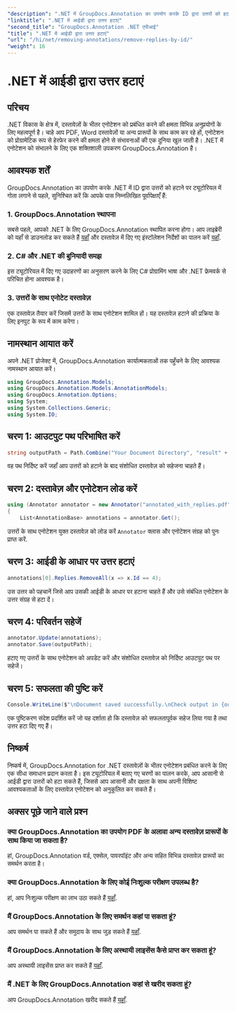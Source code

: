 ```yaml
---
"description": ".NET में GroupDocs.Annotation का उपयोग करके ID द्वारा उत्तरों को हटाने का तरीका जानें। कुशल दस्तावेज़ एनोटेशन प्रबंधन के लिए हमारे चरण-दर-चरण ट्यूटोरियल का पालन करें।"
"linktitle": ".NET में आईडी द्वारा उत्तर हटाएं"
"second_title": "GroupDocs.Annotation .NET एपीआई"
"title": ".NET में आईडी द्वारा उत्तर हटाएं"
"url": "/hi/net/removing-annotations/remove-replies-by-id/"
"weight": 16
---
```


# .NET में आईडी द्वारा उत्तर हटाएं

## परिचय
.NET विकास के क्षेत्र में, दस्तावेज़ों के भीतर एनोटेशन को प्रबंधित करने की क्षमता विभिन्न अनुप्रयोगों के लिए महत्वपूर्ण है। चाहे आप PDF, Word दस्तावेज़ों या अन्य प्रारूपों के साथ काम कर रहे हों, एनोटेशन को प्रोग्रामेटिक रूप से हेरफेर करने की क्षमता होने से संभावनाओं की एक दुनिया खुल जाती है। .NET में एनोटेशन को संभालने के लिए एक शक्तिशाली उपकरण GroupDocs.Annotation है।
## आवश्यक शर्तें
GroupDocs.Annotation का उपयोग करके .NET में ID द्वारा उत्तरों को हटाने पर ट्यूटोरियल में गोता लगाने से पहले, सुनिश्चित करें कि आपके पास निम्नलिखित पूर्वापेक्षाएँ हैं:
### 1. GroupDocs.Annotation स्थापना
सबसे पहले, आपको .NET के लिए GroupDocs.Annotation स्थापित करना होगा। आप लाइब्रेरी को यहाँ से डाउनलोड कर सकते हैं [यहाँ](https://releases.groupdocs.com/annotation/net/) और दस्तावेज़ में दिए गए इंस्टॉलेशन निर्देशों का पालन करें [यहाँ](https://tutorials.groupdocs.com/annotation/net/).
### 2. C# और .NET की बुनियादी समझ
इस ट्यूटोरियल में दिए गए उदाहरणों का अनुसरण करने के लिए C# प्रोग्रामिंग भाषा और .NET फ्रेमवर्क से परिचित होना आवश्यक है।
### 3. उत्तरों के साथ एनोटेट दस्तावेज़
एक दस्तावेज़ तैयार करें जिसमें उत्तरों के साथ एनोटेशन शामिल हों। यह दस्तावेज़ हटाने की प्रक्रिया के लिए इनपुट के रूप में काम करेगा।

## नामस्थान आयात करें
अपने .NET प्रोजेक्ट में, GroupDocs.Annotation कार्यात्मकताओं तक पहुँचने के लिए आवश्यक नामस्थान आयात करें।
```csharp
using GroupDocs.Annotation.Models;
using GroupDocs.Annotation.Models.AnnotationModels;
using GroupDocs.Annotation.Options;
using System;
using System.Collections.Generic;
using System.IO;
```
## चरण 1: आउटपुट पथ परिभाषित करें
```csharp
string outputPath = Path.Combine("Your Document Directory", "result" + Path.GetExtension("input.pdf"));
```
वह पथ निर्दिष्ट करें जहाँ आप उत्तरों को हटाने के बाद संशोधित दस्तावेज़ को सहेजना चाहते हैं।
## चरण 2: दस्तावेज़ और एनोटेशन लोड करें
```csharp
using (Annotator annotator = new Annotator("annotated_with_replies.pdf"))
{
    List<AnnotationBase> annotations = annotator.Get();
```
उत्तरों के साथ एनोटेशन युक्त दस्तावेज़ को लोड करें `Annotator` क्लास और एनोटेशन संग्रह को पुनः प्राप्त करें.
## चरण 3: आईडी के आधार पर उत्तर हटाएं
```csharp
annotations[0].Replies.RemoveAll(x => x.Id == 4);
```
उस उत्तर को पहचानें जिसे आप उसकी आईडी के आधार पर हटाना चाहते हैं और उसे संबंधित एनोटेशन के उत्तर संग्रह से हटा दें।
## चरण 4: परिवर्तन सहेजें
```csharp
annotator.Update(annotations);
annotator.Save(outputPath);
```
हटाए गए उत्तरों के साथ एनोटेशन को अपडेट करें और संशोधित दस्तावेज़ को निर्दिष्ट आउटपुट पथ पर सहेजें।
## चरण 5: सफलता की पुष्टि करें
```csharp
Console.WriteLine($"\nDocument saved successfully.\nCheck output in {outputPath}.");
```
एक पुष्टिकरण संदेश प्रदर्शित करें जो यह दर्शाता हो कि दस्तावेज़ को सफलतापूर्वक सहेज लिया गया है तथा उत्तर हटा दिए गए हैं।

## निष्कर्ष
निष्कर्ष में, GroupDocs.Annotation for .NET दस्तावेज़ों के भीतर एनोटेशन प्रबंधित करने के लिए एक सीधा समाधान प्रदान करता है। इस ट्यूटोरियल में बताए गए चरणों का पालन करके, आप आसानी से आईडी द्वारा उत्तरों को हटा सकते हैं, जिससे आप आसानी और दक्षता के साथ अपनी विशिष्ट आवश्यकताओं के लिए दस्तावेज़ एनोटेशन को अनुकूलित कर सकते हैं।
## अक्सर पूछे जाने वाले प्रश्न
### क्या GroupDocs.Annotation का उपयोग PDF के अलावा अन्य दस्तावेज़ प्रारूपों के साथ किया जा सकता है?
हां, GroupDocs.Annotation वर्ड, एक्सेल, पावरपॉइंट और अन्य सहित विभिन्न दस्तावेज़ प्रारूपों का समर्थन करता है।
### क्या GroupDocs.Annotation के लिए कोई निःशुल्क परीक्षण उपलब्ध है?
हां, आप निःशुल्क परीक्षण का लाभ उठा सकते हैं [यहाँ](https://releases.groupdocs.com/).
### मैं GroupDocs.Annotation के लिए समर्थन कहां पा सकता हूं?
आप समर्थन पा सकते हैं और समुदाय के साथ जुड़ सकते हैं [यहाँ](https://forum.groupdocs.com/c/annotation/10).
### मैं GroupDocs.Annotation के लिए अस्थायी लाइसेंस कैसे प्राप्त कर सकता हूं?
आप अस्थायी लाइसेंस प्राप्त कर सकते हैं [यहाँ](https://purchase.groupdocs.com/temporary-license/).
### मैं .NET के लिए GroupDocs.Annotation कहां से खरीद सकता हूं?
आप GroupDocs.Annotation खरीद सकते हैं [यहाँ](https://purchase.groupdocs.com/buy).